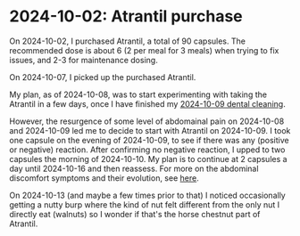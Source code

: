 # 2024-10-02: Atrantil purchase

On 2024-10-02, I purchased Atrantil, a total of 90 capsules. The
recommended dose is about 6 (2 per meal for 3 meals) when trying to
fix issues, and 2-3 for maintenance dosing.

On 2024-10-07, I picked up the purchased Atrantil.

My plan, as of 2024-10-08, was to start experimenting with taking the
Atrantil in a few days, once I have finished my [2024-10-09 dental
cleaning](2024-10-09-dental-cleaning.md).

However, the resurgence of some level of abdomainal pain on 2024-10-08
and 2024-10-09 led me to decide to start with Atrantil on
2024-10-09. I took one capsule on the evening of 2024-10-09, to see if
there was any (positive or negative) reaction. After confirming no
negative reaction, I upped to two capsules the morning of
2024-10-10. My plan is to continue at 2 capsules a day until
2024-10-16 and then reassess. For more on the abdominal discomfort
symptoms and their evolution, see
[here](2024-10-08-abdominal-discomfort-and-other-symptoms.md).

On 2024-10-13 (and maybe a few times prior to that) I noticed
occasionally getting a nutty burp where the kind of nut felt different
from the only nut I directly eat (walnuts) so I wonder if that's the
horse chestnut part of Atrantil.
